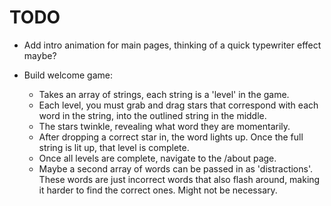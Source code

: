 # TODO

  - Add intro animation for main pages, thinking of a quick typewriter effect maybe?

  - Build welcome game:
    - Takes an array of strings, each string is a 'level' in the game.
    - Each level, you must grab and drag stars that correspond with each word in the string, into the outlined string in the middle.
    - The stars twinkle, revealing what word they are momentarily.
    - After dropping a correct star in, the word lights up. Once the full string is lit up, that level is complete.
    - Once all levels are complete, navigate to the /about page.
    - Maybe a second array of words can be passed in as 'distractions'. These words are just incorrect words that also flash around, making it harder to find the correct ones. Might not be necessary.
